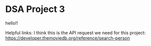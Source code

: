 # DSA Project 3

hello!!

Helpful links:
I think this is the API request we need for this project: https://developer.themoviedb.org/reference/search-person

